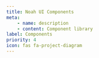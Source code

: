 ```yaml
---
title: Noah UI Components
meta: 
    - name: description
    - content: Component library
label: Components
priority: 4
icon: fas fa-project-diagram
---
```





